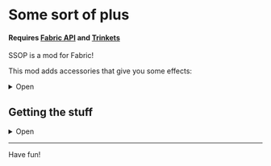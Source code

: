 # Some sort of plus

#### Requires [Fabric API](https://www.curseforge.com/minecraft/mc-mods/fabric-api) and [Trinkets](https://www.curseforge.com/minecraft/mc-mods/trinkets)

SSOP is a mod for Fabric!

This mod adds accessories that give you some effects:

<details>
  <summary>Open</summary>

|   Accessory    |               Effect                | Craft able |
|:--------------:|:-----------------------------------:|:----------:|
|    Luck Cat    |              +20 Luck               |    Yes     |
| Speed Necklace |              +10 Speed              |    Yes     |
|  Spike Shoes   | +5 Knockback Resistens +5 Kncokback |    Yes     |
| Heart Necklace |           +30 Max Health            |     No     |
|  Speed Shoes   |     +10 Flying Speed +20 Speed      |     No     |

</details>

## Getting the stuff

<details>
  <summary>Open</summary>

### Luck Cat

You need ***4 Luck Cat Shards*** to craft a luck cat.

There's a 25% chance that you find a ***Luck Cat Shard*** in a buried treasure chest.

### Speed Necklace

You need ***2 Strings and 1 Diamond*** then place it like a necklace in the crafting table.

### Spike Shoes

You need ***Leather Boots and an Iron Bar*** then you place the shoes over the bar.

### Heart Necklace

There's a 5% chance that you find one in a shipwreck treasure chest.

### Speed Shoes

There's a 7% chance that you find one in a tannery house.

</details>

---

Have fun!